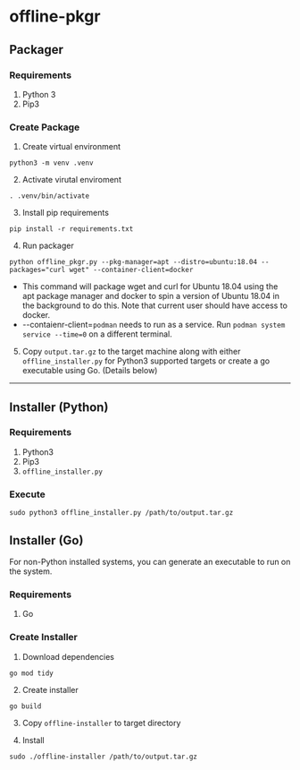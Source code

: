 # offline-pkgr

## Packager
### Requirements
1. Python 3
2. Pip3

### Create Package
1. Create virtual environment
```
python3 -m venv .venv
```
2. Activate virutal enviroment
```
. .venv/bin/activate
```

3. Install pip requirements
```
pip install -r requirements.txt
```

4. Run packager
```
python offline_pkgr.py --pkg-manager=apt --distro=ubuntu:18.04 --packages="curl wget" --container-client=docker
```
* This command will package wget and curl for Ubuntu 18.04 using the apt package manager and docker to spin a version of Ubuntu 18.04 in the background to do this. Note that current user should have access to docker.
* --contaienr-client=`podman` needs to run as a service. Run ```podman system service --time=0``` on a different terminal.

5. Copy `output.tar.gz` to the target machine along with either `offline_installer.py` for Python3 supported targets or create a go executable using Go. (Details below)

---

## Installer (Python)

### Requirements
1. Python3
2. Pip3 
3. `offline_installer.py`

### Execute
```
sudo python3 offline_installer.py /path/to/output.tar.gz
```

## Installer (Go)
For non-Python installed systems, you can generate an executable to run on the system.

### Requirements
1. Go

### Create Installer
1. Download dependencies
```
go mod tidy
```

2. Create installer
```
go build
```

3. Copy `offline-installer` to target directory

4. Install
```
sudo ./offline-installer /path/to/output.tar.gz
```
